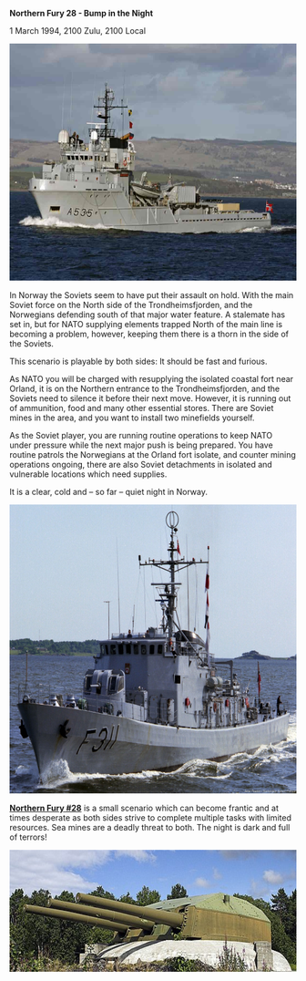 **Northern Fury 28 - Bump in the Night**

1 March 1994, 2100 Zulu, 2100 Local

<img src="/assets\images\aar\nf\nfpart3\nf28\image1.jpeg" style="width:6.5in;height:4.33333in" alt="Valkyrien – støttefartøy – Store norske leksikon" />

In Norway the Soviets seem to have put their assault on hold. With the
main Soviet force on the North side of the Trondheimsfjorden, and the
Norwegians defending south of that major water feature. A stalemate has
set in, but for NATO supplying elements trapped North of the main line
is becoming a problem, however, keeping them there is a thorn in the
side of the Soviets.

This scenario is playable by both sides: It should be fast and furious.

As NATO you will be charged with resupplying the isolated coastal fort
near Orland, it is on the Northern entrance to the Trondheimsfjorden,
and the Soviets need to silence it before their next move. However, it
is running out of ammunition, food and many other essential stores.
There are Soviet mines in the area, and you want to install two
minefields yourself.

As the Soviet player, you are running routine operations to keep NATO
under pressure while the next major push is being prepared. You have
routine patrols the Norwegians at the Orland fort isolate, and counter
mining operations ongoing, there are also Soviet detachments in isolated
and vulnerable locations which need supplies.

It is a clear, cold and – so far – quiet night in Norway.

<img src="/assets\images\aar\nf\nfpart3\nf28\image2.jpeg" style="width:6.5in;height:5.27708in" alt="Sleipner class Corvette Royal Norwegian Navy KNM HNoMS" />

**<u>Northern Fury \#28</u>** is a small scenario which can become
frantic and at times desperate as both sides strive to complete multiple
tasks with limited resources. Sea mines are a deadly threat to both. The
night is dark and full of terrors!

<img src="/assets\images\aar\nf\nfpart3\nf28\image3.jpeg" style="width:6.51412in;height:2.22917in" alt="Ørland - Wikipedia" />

